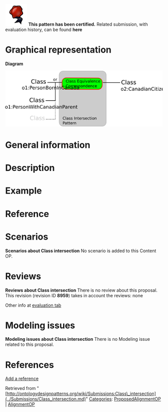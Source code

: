 [![](../images/thumb/b/b5/Certified.png/70px-Certified.png)](../Image/Certified.png.md "Certified.png") __This pattern has been certified.__
Related submission, with evaluation history, can be found __here__





#  Graphical representation


__Diagram__




[![Image:class-intersection.png](../images/f/f2/Class-intersection.png)](../Image/Class-intersection.png.md "Image:class-intersection.png")




#  General information


  




#  Description


  




#  Example


  




#  Reference


  




#  Scenarios



__Scenarios about Class intersection__
No scenario is added to this Content OP.




#  Reviews



__Reviews about Class intersection__
There is no review about this proposal.
This revision (revision ID __8959__) takes in account the reviews: none


Other info at [evaluation tab](http://ontologydesignpatterns.org/wiki/index.php?title=Submissions:Class_intersection&action=evaluation "http://ontologydesignpatterns.org/wiki/index.php?title=Submissions:Class_intersection&action=evaluation")




  




#  Modeling issues



__Modeling issues about Class intersection__
There is no Modeling issue related to this proposal.




  




#  References


[Add a reference](index.php@title=Odp%253AAdd_reference&subject=Submissions%253AClass+intersection.html "http://ontologydesignpatterns.org/wiki/index.php?title=Odp:Add_reference&subject=Submissions%3AClass+intersection")


  






Retrieved from "[http://ontologydesignpatterns.org/wiki/Submissions:Class\_intersection](../Submissions/Class_intersection.md)"
 [Categories](http://ontologydesignpatterns.org/wiki/Special:Categories "Special:Categories"): [ProposedAlignmentOP](../Category/ProposedAlignmentOP.md "Category:ProposedAlignmentOP") | [AlignmentOP](../Category/AlignmentOP.md "Category:AlignmentOP")